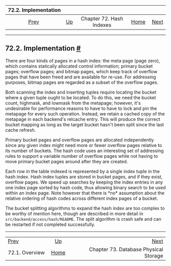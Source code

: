 <!--?xml version="1.0" encoding="UTF-8" standalone="no"?-->

|            72.2. Implementation           |                                                  |                          |                                                       |                                                               |
| :---------------------------------------: | :----------------------------------------------- | :----------------------: | ----------------------------------------------------: | ------------------------------------------------------------: |
| [Prev](hash-intro.html "72.1. Overview")  | [Up](hash-index.html "Chapter 72. Hash Indexes") | Chapter 72. Hash Indexes | [Home](index.html "PostgreSQL 17devel Documentation") |  [Next](storage.html "Chapter 73. Database Physical Storage") |

***

## 72.2. Implementation [#](#HASH-IMPLEMENTATION)

There are four kinds of pages in a hash index: the meta page (page zero), which contains statically allocated control information; primary bucket pages; overflow pages; and bitmap pages, which keep track of overflow pages that have been freed and are available for re-use. For addressing purposes, bitmap pages are regarded as a subset of the overflow pages.

Both scanning the index and inserting tuples require locating the bucket where a given tuple ought to be located. To do this, we need the bucket count, highmask, and lowmask from the metapage; however, it's undesirable for performance reasons to have to have to lock and pin the metapage for every such operation. Instead, we retain a cached copy of the metapage in each backend's relcache entry. This will produce the correct bucket mapping as long as the target bucket hasn't been split since the last cache refresh.

Primary bucket pages and overflow pages are allocated independently since any given index might need more or fewer overflow pages relative to its number of buckets. The hash code uses an interesting set of addressing rules to support a variable number of overflow pages while not having to move primary bucket pages around after they are created.

Each row in the table indexed is represented by a single index tuple in the hash index. Hash index tuples are stored in bucket pages, and if they exist, overflow pages. We speed up searches by keeping the index entries in any one index page sorted by hash code, thus allowing binary search to be used within an index page. Note however that there is \*no\* assumption about the relative ordering of hash codes across different index pages of a bucket.

The bucket splitting algorithms to expand the hash index are too complex to be worthy of mention here, though are described in more detail in `src/backend/access/hash/README`. The split algorithm is crash safe and can be restarted if not completed successfully.

***

|                                           |                                                       |                                                               |
| :---------------------------------------- | :---------------------------------------------------: | ------------------------------------------------------------: |
| [Prev](hash-intro.html "72.1. Overview")  |    [Up](hash-index.html "Chapter 72. Hash Indexes")   |  [Next](storage.html "Chapter 73. Database Physical Storage") |
| 72.1. Overview                            | [Home](index.html "PostgreSQL 17devel Documentation") |                         Chapter 73. Database Physical Storage |
